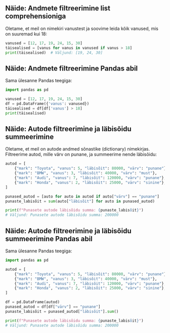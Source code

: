 ## Näide: Andmete filtreerimine list comprehensioniga

Oletame, et meil on nimekiri vanustest ja soovime leida kõik vanused, mis on suuremad kui 18:

```python
vanused = [12, 17, 19, 24, 15, 30]
täisealised = [vanus for vanus in vanused if vanus > 18]
print(täisealised)  # Väljund: [19, 24, 30]
```

## Näide: Andmete filtreerimine Pandas abil

Sama ülesanne Pandas teegiga:

```python
import pandas as pd

vanused = [12, 17, 19, 24, 15, 30]
df = pd.DataFrame({'vanus': vanused})
täisealised = df[df['vanus'] > 18]
print(täisealised)
```

## Näide: Autode filtreerimine ja läbisõidu summeerimine

Oletame, et meil on autode andmed sõnastike (dictionary) nimekirjas. Filtreerime autod, mille värv on punane, ja summeerime nende läbisõidu:

```python
autod = [
    {"mark": "Toyota", "vanus": 5, "läbisõit": 80000, "värv": "punane"},
    {"mark": "BMW", "vanus": 3, "läbisõit": 40000, "värv": "must"},
    {"mark": "Audi", "vanus": 7, "läbisõit": 120000, "värv": "punane"},
    {"mark": "Honda", "vanus": 2, "läbisõit": 25000, "värv": "sinine"},
]

punased_autod = [auto for auto in autod if auto["värv"] == "punane"]
punaste_labisõit = sum(auto["läbisõit"] for auto in punased_autod)

print(f"Punasete autode läbisõidu summa: {punaste_labisõit}")
# Väljund: Punasete autode läbisõidu summa: 200000
```

## Näide: Autode filtreerimine ja läbisõidu summeerimine Pandas abil

Sama ülesanne Pandas teegiga:

```python
import pandas as pd

autod = [
    {"mark": "Toyota", "vanus": 5, "läbisõit": 80000, "värv": "punane"},
    {"mark": "BMW", "vanus": 3, "läbisõit": 40000, "värv": "must"},
    {"mark": "Audi", "vanus": 7, "läbisõit": 120000, "värv": "punane"},
    {"mark": "Honda", "vanus": 2, "läbisõit": 25000, "värv": "sinine"},
]

df = pd.DataFrame(autod)
punased_autod = df[df["värv"] == "punane"]
punaste_labisõit = punased_autod["läbisõit"].sum()

print(f"Punasete autode läbisõidu summa: {punaste_labisõit}")
# Väljund: Punasete autode läbisõidu summa: 200000
```